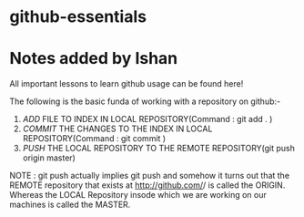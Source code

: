 # github-essentials
# Notes added by Ishan
All important lessons to learn github usage can be found here!

The following is the basic funda of working with a repository on github:-

1. *ADD* FILE TO INDEX IN LOCAL REPOSITORY(Command : git add . )
2. *COMMIT* THE CHANGES TO THE INDEX IN LOCAL REPOSITORY(Command : git commit )
3. *PUSH* THE LOCAL REPOSITORY TO THE REMOTE REPOSITORY(git push origin master)

NOTE : git push actually implies git push <TO> <FROM> and somehow it turns out that the REMOTE repository that exists at http://github.com/<username>/<repository-name> is called the ORIGIN. Whereas the LOCAL Repository insode which we are working on our machines is called the MASTER.
